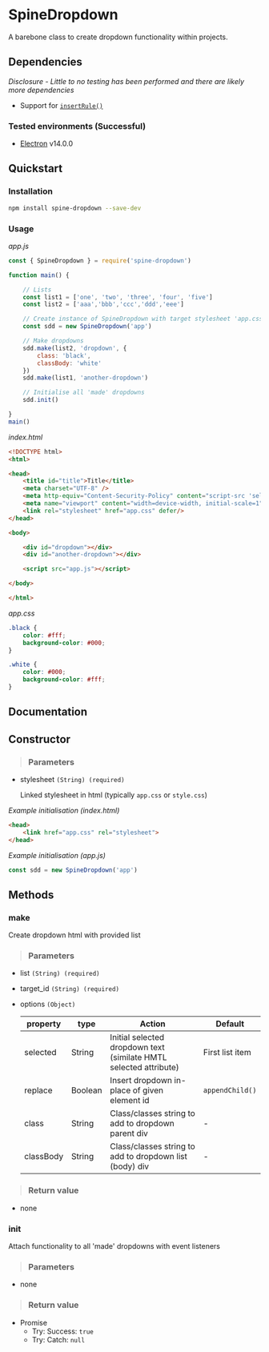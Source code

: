 # SpineDropdown
A barebone class to create dropdown functionality within projects.
## Dependencies
*Disclosure - Little to no testing has been performed and there are likely more dependencies*
- Support for [`insertRule()`](https://developer.mozilla.org/en-US/docs/Web/API/CSSStyleSheet/insertRule)
### Tested environments (Successful)
- [Electron](https://www.electronjs.org/) v14.0.0
## Quickstart
### Installation
```sh
npm install spine-dropdown --save-dev
```
### Usage
*app.js*
```js
const { SpineDropdown } = require('spine-dropdown')

function main() {

    // Lists
    const list1 = ['one', 'two', 'three', 'four', 'five']
    const list2 = ['aaa','bbb','ccc','ddd','eee']

    // Create instance of SpineDropdown with target stylesheet 'app.css'
    const sdd = new SpineDropdown('app')

    // Make dropdowns
    sdd.make(list2, 'dropdown', {
        class: 'black',
        classBody: 'white'
    })
    sdd.make(list1, 'another-dropdown')

    // Initialise all 'made' dropdowns
    sdd.init()

}
main()
```
*index.html*
```html
<!DOCTYPE html>
<html>

<head>
    <title id="title">Title</title>
    <meta charset="UTF-8" />
    <meta http-equiv="Content-Security-Policy" content="script-src 'self';">
    <meta name="viewport" content="width=device-width, initial-scale=1" />
    <link rel="stylesheet" href="app.css" defer/>
</head>

<body>

    <div id="dropdown"></div>
    <div id="another-dropdown"></div>

    <script src="app.js"></script>

</body>

</html>
```
*app.css*
```css
.black {
    color: #fff;
    background-color: #000;
}

.white {
    color: #000;
    background-color: #fff;
}
```
## Documentation
## Constructor
> ### Parameters
- stylesheet `(String) (required)`

    Linked stylesheet in html (typically `app.css` or `style.css`)

*Example initialisation (index.html)*
```html
<head>
    <link href="app.css" rel="stylesheet">
</head>
```
*Example initialisation (app.js)*
```js
const sdd = new SpineDropdown('app')
```
## Methods
### **make**
Create dropdown html with provided list
> ### Parameters
- list `(String) (required)`
- target_id `(String) (required)`
- options `(Object)`

  | property  | type      | Action                                                            | Default           |
  | --------- | --------- | ----------------------------------------------------------------- | ----------------- |
  | selected  | String    | Initial selected dropdown text (similate HMTL selected attribute) | First list item   |
  | replace   | Boolean   | Insert dropdown in-place of given element id                      | `appendChild()`   |
  | class     | String    | Class/classes string to add to dropdown parent div                | -                 |
  | classBody | String    | Class/classes string to add to dropdown list (body) div           | -                 |
> ### Return value
- none
### **init**
Attach functionality to all 'made' dropdowns with event listeners
> ### Parameters
- none
> ### Return value
- Promise
    - Try: Success: `true`
    - Try: Catch: `null`